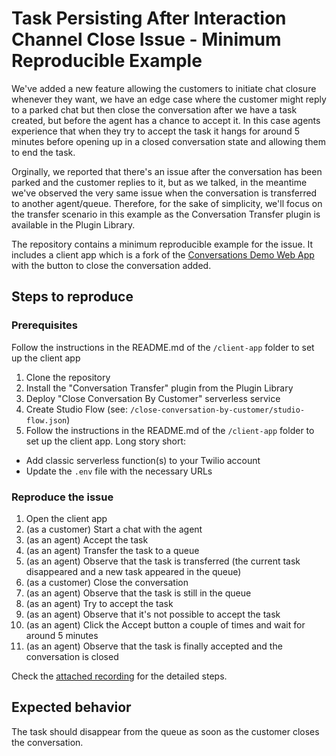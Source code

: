 # Task Persisting After Interaction Channel Close Issue - Minimum Reproducible Example

We've added a new feature allowing the customers to initiate chat closure whenever they want, we have an edge case where the customer might reply to a parked chat but then close the conversation after we have a task created, but before the agent has a chance to accept it. In this case agents experience that when they try to accept the task it hangs for around 5 minutes before opening up in a closed conversation state and allowing them to end the task.

Orginally, we reported that there's an issue after the conversation has been parked and the customer replies to it, but as we talked, in the meantime we've observed the very same issue when the conversation is transferred to another agent/queue. Therefore, for the sake of simplicity, we'll focus on the transfer scenario in this example as the Conversation Transfer plugin is available in the Plugin Library.

The repository contains a minimum reproducible example for the issue. It includes a client app which is a fork of the [Conversations Demo Web App](https://github.com/twilio/twilio-conversations-demo-react) with the button to close the conversation added.

## Steps to reproduce

### Prerequisites

Follow the instructions in the README.md of the `/client-app` folder to set up the client app
1. Clone the repository
2. Install the "Conversation Transfer" plugin from the Plugin Library
3. Deploy "Close Conversation By Customer" serverless service
4. Create Studio Flow (see: `/close-conversation-by-customer/studio-flow.json`)
3. Follow the instructions in the README.md of the `/client-app` folder to set up the client app. Long story short:
  - Add classic serverless function(s) to your Twilio account
  - Update the `.env` file with the necessary URLs

### Reproduce the issue

1. Open the client app
2. (as a customer) Start a chat with the agent
3. (as an agent) Accept the task
4. (as an agent) Transfer the task to a queue
4. (as an agent) Observe that the task is transferred (the current task disappeared and a new task appeared in the queue)
5. (as a customer) Close the conversation
6. (as an agent) Observe that the task is still in the queue
7. (as an agent) Try to accept the task
8. (as an agent) Observe that it's not possible to accept the task
9. (as an agent) Click the Accept button a couple of times and wait for around 5 minutes
10. (as an agent) Observe that the task is finally accepted and the conversation is closed

Check the [attached recording](https://drive.google.com/file/d/13B8aPQLQRMQG3bXVoNPLTVf_6rw003hn/view?usp=sharing) for the detailed steps.

## Expected behavior

The task should disappear from the queue as soon as the customer closes the conversation.
